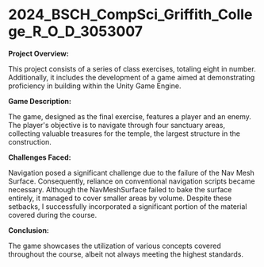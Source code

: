 # 2024_BSCH_CompSci_Griffith_College_R_O_D_3053007

**Project Overview:**

This project consists of a series of class exercises, totaling eight in number. Additionally, it includes the development of a game aimed at demonstrating proficiency in building within the Unity Game Engine.

**Game Description:**

The game, designed as the final exercise, features a player and an enemy. The player's objective is to navigate through four sanctuary areas, collecting valuable treasures for the temple, the largest structure in the construction.

**Challenges Faced:**

Navigation posed a significant challenge due to the failure of the Nav Mesh Surface. Consequently, reliance on conventional navigation scripts became necessary. Although the NavMeshSurface failed to bake the surface entirely, it managed to cover smaller areas by volume. Despite these setbacks, I successfully incorporated a significant portion of the material covered during the course.

**Conclusion:**

The game showcases the utilization of various concepts covered throughout the course, albeit not always meeting the highest standards.

